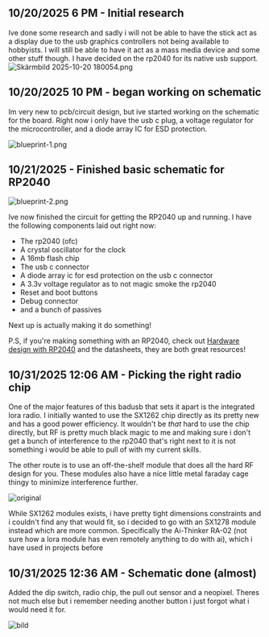 <!--
  ===================    !!READ THIS NOTICE!!   ====================
  DO NOT edit this file manually. Your changes WILL BE OVERWRITTEN!
  This journal is auto generated and updated by Hack Club Blueprint.
  To edit this file, please edit your journal entries on Blueprint.
  ==================================================================
-->

## 10/20/2025 6 PM - Initial research  

Ive done some research and sadly i will not be able to have the stick act as a display due to the usb graphics controllers not being available to hobbyists. I will still be able to have it act as a mass media device and some other stuff though. I have decided on the rp2040 for its native usb support.
![Skärmbild 2025-10-20 180054.png](https://blueprint.hackclub.com/user-attachments/blobs/proxy/eyJfcmFpbHMiOnsiZGF0YSI6Mzc0MywicHVyIjoiYmxvYl9pZCJ9fQ==--5fb42a3279af03be0adef28560d1ed3d11d7bb60/Sk%C3%A4rmbild%202025-10-20%20180054.png)  

## 10/20/2025 10 PM - began working on schematic  

Im very new to pcb/circuit design, but ive started working on the schematic for the board. Right now i only have the usb c plug, a voltage regulator for the microcontroller, and a diode array IC for ESD protection.

![blueprint-1.png](https://blueprint.hackclub.com/user-attachments/blobs/proxy/eyJfcmFpbHMiOnsiZGF0YSI6MzgwNSwicHVyIjoiYmxvYl9pZCJ9fQ==--90ef68ccb749a874d2b1f8e480aaae64191da25b/blueprint-1.png)  

## 10/21/2025 - Finished basic schematic for RP2040  

![blueprint-2.png](https://blueprint.hackclub.com/user-attachments/blobs/proxy/eyJfcmFpbHMiOnsiZGF0YSI6NDE4MywicHVyIjoiYmxvYl9pZCJ9fQ==--eae81e628c7b982c59453b910466f11718cffbc2/blueprint-2.png)

Ive now finished the circuit for getting the RP2040 up and running. I have the following components laid out right now:
- The rp2040 (ofc)
- A crystal oscillator for the clock
- A 16mb flash chip
- The usb c connector
- A diode array ic for esd protection on the usb c connector
- A 3.3v voltage regulator as to not magic smoke the rp2040
- Reset and boot buttons
- Debug connector
- and a bunch of passives

Next up is actually making it do something!

P.S, if you're making something with an RP2040, check out [Hardware design with RP2040](https://datasheets.raspberrypi.com/rp2040/hardware-design-with-rp2040.pdf) and the datasheets, they are both great resources!  

## 10/31/2025 12:06 AM - Picking the right radio chip  

One of the major features of this badusb that sets it apart is the integrated lora radio. I initially wanted to use the SX1262 chip directly as its pretty new and has a good power efficiency. It wouldn't be *that* hard to use the chip directly, but RF is pretty much black magic to me and making sure i don't get a bunch of interference to the rp2040 that's right next to it is not something i would be able to pull of with my current skills.

The other route is to use an off-the-shelf module that does all the hard RF design for you. These modules also have a nice little metal faraday cage thingy to minimize interference further.

![original](https://blueprint.hackclub.com/user-attachments/blobs/proxy/eyJfcmFpbHMiOnsiZGF0YSI6Njg0NiwicHVyIjoiYmxvYl9pZCJ9fQ==--0d532c4cc72047ca4f3a349ac2f940e118c9fde6/original.JPG)

While SX1262 modules exists, i have pretty tight dimensions constraints and i couldn't find any that would fit, so i decided to go with an SX1278 module instead which are more common. Specifically the Ai-Thinker RA-02 (not sure how a lora module has even remotely anything to do with ai), which i have used in projects before  

## 10/31/2025 12:36 AM - Schematic done (almost)  

Added the dip switch, radio chip, the pull out sensor and a neopixel. Theres not much else but i remember needing another button i just forgot what i would need it for.

![bild](https://blueprint.hackclub.com/user-attachments/blobs/proxy/eyJfcmFpbHMiOnsiZGF0YSI6Njg1MiwicHVyIjoiYmxvYl9pZCJ9fQ==--0ab3f0737aa9e44c4181abd9db7a7929c8e12257/bild.png)
  

